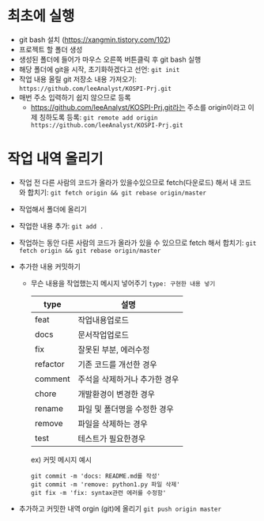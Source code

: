 # 최초에 실행

- git bash 설치
  (https://xangmin.tistory.com/102)
- 프로젝트 할 폴더 생성
- 생성된 폴더에 들어가 마우스 오른쪽 버튼클릭 후 git bash 실행
- 해당 폴더에 git을 시작, 초기화하겠다고 선언: `git init`
- 작업 내용 올릴 git 저장소 내용 가져오기:
  `https://github.com/leeAnalyst/KOSPI-Prj.git`
- 매번 주소 입력하기 쉽지 않으므로 등록
  - https://github.com/leeAnalyst/KOSPI-Prj.git라는 주소를 origin이라고 이제 칭하도록 등록:
    `git remote add origin https://github.com/leeAnalyst/KOSPI-Prj.git`

# 작업 내역 올리기

- 작업 전 다른 사람의 코드가 올라가 있을수있으므로 fetch(다운로드) 해서 내 코드와 합치기:
  `git fetch origin && git rebase origin/master`

- 작업해서 폴더에 올리기
- 작업한 내용 추가: `git add .`
- 작업하는 동안 다른 사람의 코드가 올라가 있을 수 있으므로 fetch 해서 합치기:
  `git fetch origin && git rebase origin/master`
- 추가한 내용 커밋하기

  - 무슨 내용을 작업했는지 메시지 넣어주기
    `type: 구현한 내용 넣기`

    | type     | 설명                          |
    | -------- | ----------------------------- |
    | feat     | 작업내용업로드                |
    | docs     | 문서작업업로드                |
    | fix      | 잘못된 부분, 에러수정         |
    | refactor | 기존 코드를 개선한 경우       |
    | comment  | 주석을 삭제하거나 추가한 경우 |
    | chore    | 개발환경이 변경한 경우        |
    | rename   | 파일 및 폴더명을 수정한 경우  |
    | remove   | 파일을 삭제하는 경우          |
    | test     | 테스트가 필요한경우           |

    ex) 커밋 메시지 예시

    ```
    git commit -m 'docs: README.md를 작성'
    git commit -m 'remove: python1.py 파일 삭제'
    git fix -m 'fix: syntax관련 에러를 수정함'
    ```

- 추가하고 커밋한 내역 orgin (git)에 올리기
  `git push origin master`
